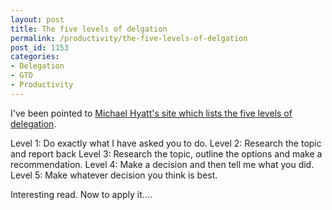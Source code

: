 ```yaml
---
layout: post
title: The five levels of delgation
permalink: /productivity/the-five-levels-of-delgation
post_id: 1153
categories:
- Delegation
- GTD
- Productivity
---
```


I've been pointed to
[Michael Hyatt's site which lists the five levels of delegation](http://michaelhyatt.com/042-the-fine-art-of-delegation-part-1-podcast.html).

Level 1: Do exactly what I have asked you to do.
Level 2: Research the topic and report back
Level 3: Research the topic, outline the options and make a recommendation.
Level 4: Make a decision and then tell me what you did.
Level 5: Make whatever decision you think is best.

Interesting read. Now to apply it....
